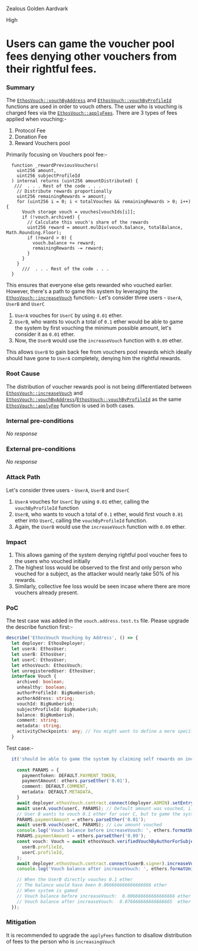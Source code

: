 Zealous Golden Aardvark

High

# Users can game the voucher pool fees denying other vouchers from their rightful fees.

### Summary

The [`EthosVouch::vouchByAddress`](https://github.com/sherlock-audit/2024-11-ethos-network-ii/blob/57c02df7c56f0b18c681a89ebccc28c86c72d8d8/ethos/packages/contracts/contracts/EthosVouch.sol#L309) and [`EthosVouch::vouchByProfileId`](https://github.com/sherlock-audit/2024-11-ethos-network-ii/blob/57c02df7c56f0b18c681a89ebccc28c86c72d8d8/ethos/packages/contracts/contracts/EthosVouch.sol#L330) functions are used in order to vouch others.
The user who is vouching is charged fees via the [`EthosVouch::applyFees`](https://github.com/sherlock-audit/2024-11-ethos-network-ii/blob/57c02df7c56f0b18c681a89ebccc28c86c72d8d8/ethos/packages/contracts/contracts/EthosVouch.sol#L929).
There are 3 types of fees applied when vouching:-
1. Protocol Fee
2. Donation Fee
3. Reward Vouchers pool

Primarily focusing on Vouchers pool fee:-
```solidity
  function _rewardPreviousVouchers(
    uint256 amount,
    uint256 subjectProfileId
  ) internal returns (uint256 amountDistributed) {
   ///  . . . Rest of the code . . . 
    // Distribute rewards proportionally
    uint256 remainingRewards = amount;
    for (uint256 i = 0; i < totalVouches && remainingRewards > 0; i++) {
      Vouch storage vouch = vouches[vouchIds[i]];
      if (!vouch.archived) {
        // Calculate this vouch's share of the rewards
        uint256 reward = amount.mulDiv(vouch.balance, totalBalance, Math.Rounding.Floor);
        if (reward > 0) {
          vouch.balance += reward;
          remainingRewards -= reward;
        }
      }
    }
      ///  . . . Rest of the code . . . 
  }
```
This ensures that everyone else gets rewarded who vouched earlier.
However, there's a path to game this system by leveraging the [`EthosVouch::increaseVouch`](https://github.com/sherlock-audit/2024-11-ethos-network-ii/blob/57c02df7c56f0b18c681a89ebccc28c86c72d8d8/ethos/packages/contracts/contracts/EthosVouch.sol#L426) function:-
Let's consider three users - `UserA`, `UserB` and `UserC`
1. `UserA` vouches for `UserC` by using `0.01` ether.
2. `UserB`, who wants to vouch a total of `0.1` ether would be able to game the system by first vouching the minimum possible amount, let's consider it as `0.01` ether.
3. Now, the `UserB` would use the `increaseVouch` function with `0.09` ether.

This allows `UserB` to gain back fee from vouchers pool rewards which ideally should have gone to `UserA` completely, denying him the rightful rewards.

### Root Cause

The distribution of voucher rewards pool is not being differentiated between [`EthosVouch::increaseVouch`](https://github.com/sherlock-audit/2024-11-ethos-network-ii/blob/57c02df7c56f0b18c681a89ebccc28c86c72d8d8/ethos/packages/contracts/contracts/EthosVouch.sol#L426) and [`EthosVouch::vouchByAddress`](https://github.com/sherlock-audit/2024-11-ethos-network-ii/blob/57c02df7c56f0b18c681a89ebccc28c86c72d8d8/ethos/packages/contracts/contracts/EthosVouch.sol#L309)/[`EthosVouch::vouchByProfileId`](https://github.com/sherlock-audit/2024-11-ethos-network-ii/blob/57c02df7c56f0b18c681a89ebccc28c86c72d8d8/ethos/packages/contracts/contracts/EthosVouch.sol#L330) as the same [`EthosVouch::applyFee`](https://github.com/sherlock-audit/2024-11-ethos-network-ii/blob/57c02df7c56f0b18c681a89ebccc28c86c72d8d8/ethos/packages/contracts/contracts/EthosVouch.sol#L929) function is used in both cases.

### Internal pre-conditions

_No response_

### External pre-conditions

_No response_

### Attack Path

Let's consider three users - `UserA`, `UserB` and `UserC`
1. `UserA` vouches for `UserC` by using `0.01` ether, calling the `vouchByProfileId` function
2. `UserB`, who wants to vouch a total of `0.1` ether, would first vouch `0.01` ether into `UserC`, calling the `vouchByProfileId` function.
3. Again, the `UserB` would use the `increaseVouch` function with `0.09` ether.


### Impact

1. This allows gaming of the system denying rightful pool voucher fees to the users who vouched initially
2. The highest loss would be observed to the first and only person who vouched for a subject, as the attacker would nearly take 50% of his rewards.
3. Similarly, collective fee loss would be seen incase where there are more vouchers already present.

### PoC

The test case was added in the `vouch.address.test.ts` file.
Please upgrade the describe function first:- 
```typescript
describe('EthosVouch Vouching by Address', () => {
  let deployer: EthosDeployer;
  let userA: EthosUser;
  let userB: EthosUser;
  let userC: EthosUser;
  let ethosVouch: EthosVouch;
  let unregisteredUser: EthosUser;
  interface Vouch {
    archived: boolean;
    unhealthy: boolean;
    authorProfileId: BigNumberish;
    authorAddress: string;
    vouchId: BigNumberish;
    subjectProfileId: BigNumberish;
    balance: BigNumberish;
    comment: string;
    metadata: string;
    activityCheckpoints: any; // You might want to define a more specific type for this
  }
```
Test case:-
```typescript
  it('should be able to game the system by claiming self rewards on increaseVouch', async () => {
    
    const PARAMS = {
      paymentToken: DEFAULT.PAYMENT_TOKEN,
      paymentAmount: ethers.parseEther('0.01'),
      comment: DEFAULT.COMMENT,
      metadata: DEFAULT.METADATA,
    }
    await deployer.ethosVouch.contract.connect(deployer.ADMIN).setEntryVouchersPoolFeeBasisPoints(5000);
    await userA.vouch(userC, PARAMS); // Default amount was vouched, i.e 0.1 ether
    // User B wants to vouch 0.1 ether for user C, but to game the system he will first vouch with the a small amount and later increase the vouch to receive rewards
    PARAMS.paymentAmount = ethers.parseEther('0.01');
    await userB.vouch(userC, PARAMS); // Low amount vouched
    console.log('Vouch balance before increaseVouch: ', ethers.formatUnits((await deployer.ethosVouch.contract.connect(userB.signer).vouches(1)).balance));
    PARAMS.paymentAmount = ethers.parseEther('0.09');
    const vouch: Vouch = await ethosVouch.verifiedVouchByAuthorForSubjectProfileId(
      userB.profileId,
      userC.profileId,
    );
    await deployer.ethosVouch.contract.connect(userB.signer).increaseVouch(vouch.vouchId, {value: PARAMS.paymentAmount}); // Remaining 0.09 ether vouched via increaseVouch
    console.log('Vouch balance after increaseVouch: ', ethers.formatUnits((await deployer.ethosVouch.contract.connect(userB.signer).vouches(1)).balance));

    // When the UserB directly vouches 0.1 ether
    // The balance would have been 0.066666666666666666 ether
    // When system is gamed
    // Vouch balance before increaseVouch:  0.006666666666666666 ether
    // Vouch balance after increaseVouch:  0.076666666666666665  ether
  });
  ```

### Mitigation

It is recommended to upgrade the `applyFees` function to disallow distribution of fees to the person who is `increasingVouch`